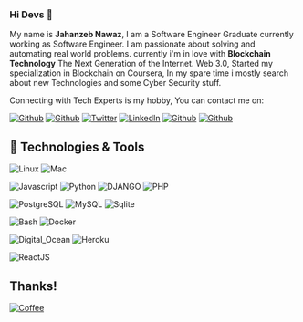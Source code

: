 <!-- [logo]

[logo]: https://github.com/adam-p/markdown-here/raw/master/src/common/images/icon48.png -->

### Hi Devs 👋

My name is **Jahanzeb Nawaz**, I am a Software Engineer Graduate currently working as Software Engineer. I am passionate about solving and automating real world problems. currently i'm in love with **Blockchain Technology** The Next Generation of the Internet. Web 3.0, Started my specialization in Blockchain on Coursera, In my spare time i mostly search about new Technologies and some Cyber Security stuff.
 
 Connecting with Tech Experts is my hobby, You can contact me on:

[![Github](https://img.shields.io/badge/Instagram-E4405F?style=for-the-badge&logo=instagram&logoColor=white)](https://instagram.com/programmer_py)
[![Github](https://img.shields.io/badge/Instagram-E4405F?style=for-the-badge&logo=instagram&logoColor=white)](https://instagram.com/jahanzeb_jk)
[![Twitter](https://img.shields.io/badge/Twitter-1DA1F2?style=for-the-badge&logo=twitter&logoColor=white&label=)](https://twitter.com/jahanzeb__jk)
[![LinkedIn](https://img.shields.io/badge/LinkedIn-0077B5?style=for-the-badge&logo=linkedin&logoColor=white)](https://www.linkedin.com/in/jahanzeb-nawaz/)
[![Github](https://img.shields.io/badge/GitHub-100000?style=for-the-badge&logo=github&logoColor=white)](https://github.com/jahanzebnawaz/)
[![Github](https://img.shields.io/badge/Gmail-D14836?style=for-the-badge&logo=gmail&logoColor=white)](mailto:mr.njahanzeb@gmail.com)



## 🔧 Technologies & Tools

![Linux](https://img.shields.io/badge/OS-Linux-informational?style=flat&logo=linux&logoColor=white&color=2bbc8a)
![Mac](https://img.shields.io/badge/OS-Mac-informational?style=flat&logo=macos&logoColor=white&color=2bbc8a)

![Javascript](https://img.shields.io/badge/Code-JavaScript-informational?style=flat&logo=javascript&logoColor=white&color=FF6666)
![Python](https://img.shields.io/badge/Code-Python-informational?style=flat&logo=python&logoColor=white&color=FF6666)
![DJANGO](https://img.shields.io/badge/Code-DJANGO-informational?style=flat&logo=django&logoColor=white&color=FF6666)
![PHP](https://img.shields.io/badge/Code-PHP-informational?style=flat&logo=php&logoColor=white&color=FF6666)

![PostgreSQL](https://img.shields.io/badge/DB-PostgreSQL-informational?style=flat&logo=postgresql&logoColor=white&color=668AFF)
![MySQL](https://img.shields.io/badge/DB-MySQL-informational?style=flat&logo=mysql&logoColor=white&color=668AFF)
![Sqlite](https://img.shields.io/badge/SQLite-07405E?style=for-the-badge&logo=sqlite&logoColor=white&color=668AFF)


![Bash](https://img.shields.io/badge/Shell-Bash-informational?style=flat&logo=gnu-bash&logoColor=white&color=FFFC66)
![Docker](https://img.shields.io/badge/Tools-Docker-informational?style=flat&logo=docker&logoColor=white&color=FFFC66)


![Digital_Ocean](https://img.shields.io/badge/Cloud-Digital_Ocean-informational?style=flat&logo=digitalocean&logoColor=white&color=2bbc8a)
![Heroku](https://img.shields.io/badge/Cloud-Heroku-informational?style=flat&logo=heroku&logoColor=white&color=2bbc8a)


![ReactJS](https://img.shields.io/badge/Code-ReactJS-informational?style=flat&logo=react&logoColor=white&color=FF66EF)



## Thanks!
 [![Coffee](https://img.shields.io/badge/Buy_Me_A_Coffee-FFDD00?style=for-the-badge&logo=buy-me-a-coffee&logoColor=black)](https://bscscan.com/address/0x3904986cf3db25b13466b687ebff8c75a560853b)

<!-- 
## &#x1f4c8; GitHub Stats

<a href="https://github.com/jahanzebnawaz/jahanzebnawaz">
  <img align="center" src="https://github-readme-stats.vercel.app/api/top-langs/?username=jahanzebnawaz&title_color=ffffff&text_color=c9cacc&icon_color=2bbc8a&bg_color=0F0202&langs_count=3" />
</a>

<a href="https://github.com/jahanzebnawaz/jahanzebnawaz">
  <img align="center" src="https://github-readme-stats.vercel.app/api?username=jahanzebnawaz&show_icons=true&line_height=27&count_private=true&title_color=ffffff&text_color=c9cacc&icon_color=2bbc8a&bg_color=0F0202&hide=stars" alt="Nazar's GitHub Stats" />
</a>

<br/>
<br/>

-->
